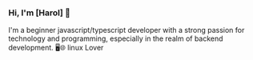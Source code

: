 ### Hi, I'm [Harol] 👋

I'm a beginner javascript/typescript developer with a strong passion for technology and programming, especially in the realm of backend development. 🖥️🌐
linux Lover


